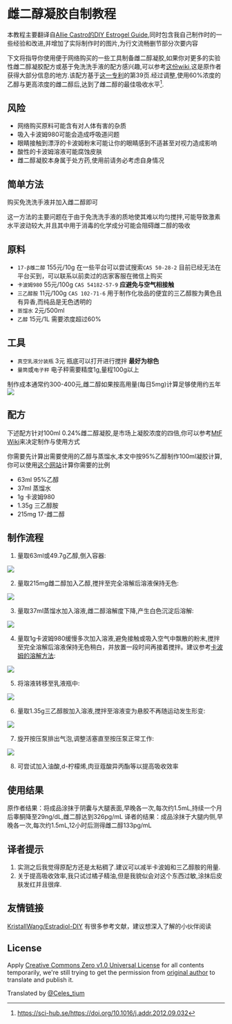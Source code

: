 # 雌二醇凝胶自制教程

本教程主要翻译自[Allie Castro的DIY Estrogel Guide](https://groups.io/g/MTFHRT/wiki/30843),同时包含我自己制作时的一些经验和改进,并增加了实际制作时的图片,为行文流畅删节部分次要内容

下文将指导你使用便于网络购买的一些工具制备雌二醇凝胶,如果你对更多的实验性雌二醇凝胶配方或基于免洗洗手液的配方感兴趣,可以参考[这份wiki](https://reddit.com/r/estrogel/wiki),这是原作者获得大部分信息的地方.该配方基于[这一专利](https://patents.google.com/patent/US20070154533A1/en)的第39页.经过调整,使用60%浓度的乙醇与更高浓度的雌二醇后,达到了雌二醇的最佳吸收水平[^1].

## 风险
- 网络购买原料可能含有对人体有害的杂质
- 吸入卡波姆980可能会造成呼吸道问题
- 眼睛接触到漂浮的卡波姆粉末可能让你的眼睛感到不适甚至对视力造成影响
- 酸性的卡波姆溶液可能腐蚀皮肤
- 雌二醇凝胶本身属于处方药,使用前请务必考虑自身情况

## 简单方法
购买免洗洗手液并加入雌二醇即可

这一方法的主要问题在于由于免洗洗手液的质地使其难以均匀搅拌,可能导致激素水平波动较大,并且其中用于消毒的化学成分可能会阻碍雌二醇的吸收

## 原料
- `17-β雌二醇` 155元/10g 在一些平台可以尝试搜索`CAS 50-28-2` 目前已经无法在平台买到，可以联系以前卖过的店家客服在微信上购买
- `卡波姆980` 55元/100g `CAS 54182-57-9` **应避免与空气相接触**
- `三乙醇胺` 11元/100g `CAS 102-71-6` 用于制作化妆品的便宜的三乙醇胺为黄色且有异香,而纯品是无色透明的
- `蒸馏水` 2元/500ml
- `乙醇` 15元/1L 需要浓度超过60%

## 工具
- `真空乳液分装瓶` 3元 瓶底可以打开进行搅拌 **最好为棕色**
- `量筒`或`电子秤` 电子秤需要精度1g,量程100g以上

制作成本通常约300-400元,雌二醇如果按高用量(每日5mg)计算足够使用约五年
![](./resources/%E5%85%A8%E5%AE%B6%E7%A6%8F%E5%B8%A6%E5%AD%97.jpg)

## 配方
下述配方针对100ml 0.24%雌二醇凝胶,是市场上凝胶浓度的四倍,你可以参考[MtF Wiki](https://mtf.wiki/zh-cn/docs/medicine/estrogen/gel/)来决定制作与使用方式

你需要先计算出需要使用的乙醇与蒸馏水,本文中按95%乙醇制作100ml凝胶计算,你可以使用[这个网站](https://ezcalc.me/alcohol-dilution-calculator/)计算你需要的比例

- 63ml 95%乙醇
- 37ml 蒸馏水
- 1g 卡波姆980
- 1.35g 三乙醇胺
- 215mg 17-雌二醇

## 制作流程
1. 量取63ml或49.7g乙醇,倒入容器:

![](./resources/%E9%85%92%E7%B2%BE.jpg)

2. 量取215mg雌二醇加入乙醇,搅拌至完全溶解后溶液保持无色:

![](./resources/%E9%9B%8C%E4%BA%8C%E9%86%87.jpg)

3. 量取37ml蒸馏水加入溶液,雌二醇溶解度下降,产生白色沉淀后溶解:

![](./resources/%E6%B0%B4.jpg)

4. 量取1g卡波姆980缓慢多次加入溶液,避免接触或吸入空气中飘散的粉末,搅拌至完全溶解后溶液保持无色稍白，并放置一段时间再接着搅拌。建议参考[卡波姆的溶解方法](https://www.chemicalbook.com/NewsInfo_49117.htm):

![](./resources/%E6%BA%B6%E8%A7%A3%E5%90%8E2.jpg)

5. 将溶液转移至乳液瓶中:

![](./resources/%E5%80%92%E7%BD%AE%E4%B9%B3%E6%B6%B2%E7%93%B6.jpg)

6. 量取1.35g三乙醇胺加入溶液,搅拌至溶液变为悬胶不再随运动发生形变:

![](./resources/%E6%9C%80%E7%BB%88%E4%BA%A7%E7%89%A91.jpg)

7. 旋开按压泵排出气泡,调整活塞直至按压泵正常工作:

![](./resources/%E6%9C%80%E7%BB%88%E4%BA%A7%E7%89%A92.jpg)

8. 可尝试加入油酸,d-柠檬烯,肉豆蔻酸异丙酯等以提高吸收效率

## 使用结果

原作者结果：将成品涂抹于阴囊与大腿表面,早晚各一次,每次约1.5mL,持续一个月后睾酮降至29ng/dL,雌二醇达到326pg/mL
译者的结果：成品涂抹于大腿内侧,早晚各一次,每次约1.5mL,12小时后测得雌二醇133pg/mL

## 译者提示

1. 实测之后我觉得原配方还是太粘稠了.建议可以减半卡波姆和三乙醇胺的用量.
2. 关于提高吸收效率,我只试过橘子精油,但是我貌似会对这个东西过敏,涂抹后皮肤发红并且很痒.

## 友情链接

[KristallWang/Estradiol-DIY](https://github.com/KristallWang/Estradiol-DIY) 有很多参考文献，建议想深入了解的小伙伴阅读

## License

Apply [Creative Commons Zero v1.0 Universal License](https://raw.githubusercontent.com/lydlid/estrogel-diy-guide-zh_CN/main/LICENSE) for all contents temporarily, we're still trying to get the permission from [original author](mail://owl@owl.haus) to translate and publish it.

Translated by [@Celes_tium](https://twitter.com/Celes_tium)

[^1]: https://sci-hub.se/https://doi.org/10.1016/j.addr.2012.09.032
